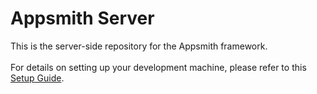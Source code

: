 # Appsmith Server

This is the server-side repository for the Appsmith framework.
<br><br>
For details on setting up your development machine, please refer to this [Setup Guide](../../contributions/ServerSetup.md).
